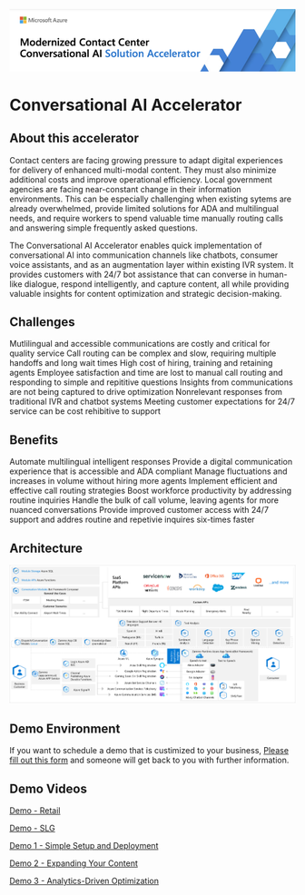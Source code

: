 ![Conversational AI Solution Accelerator](./images/Conversation%20AI%20Solution%20Accelerator%20Banner.png)

# Conversational AI Accelerator

## About this accelerator
 Contact centers are facing growing pressure to adapt digital experiences for delivery of enhanced multi-modal content. They must also minimize additional costs and improve operational efficiency. Local government agencies are facing near-constant change in their information environments. This can be especially challenging when existing sytems are already overwhelmed, provide limited solutions for ADA and multilingual needs, and require workers to spend valuable time manually routing calls and answering simple frequently asked questions.

 The Conversational AI Accelerator enables quick implementation of conversational AI into communication channels like chatbots, consumer voice assistants, and as an augmentation layer within existing IVR system. It provides customers with 24/7 bot assistance that can converse in human-like dialogue, respond intelligently, and capture content, all while providing valuable insights for content optimization and strategic decision-making.
 
 
 ## Challenges
 Mutlilingual and accessible communications are costly and critical for quality service
 Call routing can be complex and slow, requiring multiple handoffs and long wait times
 High cost of hiring, training and retaining agents
 Employee satisfaction and time are lost to manual call routing and responding to simple and repititive questions
 Insights from communications are not being captured to drive optimization
 Nonrelevant responses from traditional IVR and chatbot systems
 Meeting customer expectations for 24/7 service can be cost rehibitive to support
 
 ## Benefits
 Automate multilingual intelligent responses
 Provide a digital communication experience that is accessible and ADA compliant
 Manage fluctuations and increases in volume without hiring more agents
 Implement efficient and effective call routing strategies
 Boost workforce productivity by addressing routine inquiries
 Handle the bulk of call volume, leaving agents for more nuanced conversations
 Provide improved customer access with 24/7 support and addres routine and repetivie inquires six-times faster
 

 ## Architecture
 ![Conversational AI Solution Accelerator Architecture](./images/Conversational%20AI%20Architecture.png)
 
## Demo Environment
 If you want to schedule a demo that is custimized to your business, [Please fill out this form](https://zammo.ai/demo/) and someone will get back to you with further information.

## Demo Videos 
 [Demo - Retail](https://vimeo.com/649234598/47bba3ab71?embedded=true&source=video_title)
 
 [Demo - SLG](https://vimeo.com/672165562/ad0b053d7c?embedded=true&source=video_title)

 [Demo 1 - Simple Setup and Deployment](https://vimeo.com/578609724/970bdbadb5?embedded=true&source=video_title&owner=98548747)
 
 [Demo 2 - Expanding Your Content](https://vimeo.com/578610828/dc121d0ecf?embedded=true&source=video_title&owner=98548747)
 
 [Demo 3 - Analytics-Driven Optimization](https://vimeo.com/578612056/483c00f2b2?embedded=true&source=video_title&owner=98548747)
 

